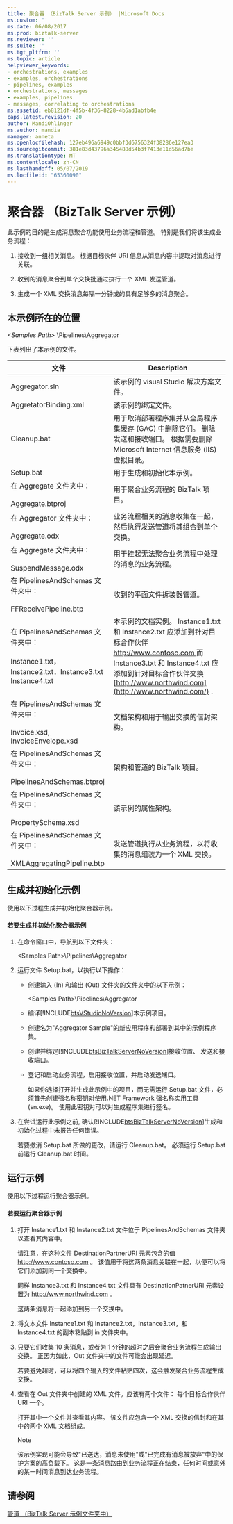 ```yaml
---
title: 聚合器 （BizTalk Server 示例） |Microsoft Docs
ms.custom: ''
ms.date: 06/08/2017
ms.prod: biztalk-server
ms.reviewer: ''
ms.suite: ''
ms.tgt_pltfrm: ''
ms.topic: article
helpviewer_keywords:
- orchestrations, examples
- examples, orchestrations
- pipelines, examples
- orchestrations, messages
- examples, pipelines
- messages, correlating to orchestrations
ms.assetid: eb8121df-4f5b-4f36-8228-4b5ad1abfb4e
caps.latest.revision: 20
author: MandiOhlinger
ms.author: mandia
manager: anneta
ms.openlocfilehash: 127eb496a6949c0bbf3d6756324f38286e127ea3
ms.sourcegitcommit: 381e83d43796a345488d54b3f7413e11d56ad7be
ms.translationtype: MT
ms.contentlocale: zh-CN
ms.lasthandoff: 05/07/2019
ms.locfileid: "65360090"
---
```

# <a name="aggregator-biztalk-server-sample"></a>聚合器 （BizTalk Server 示例）
此示例的目的是生成消息聚合功能使用业务流程和管道。 特别是我们将该生成业务流程：  
  
1.  接收到一组相关消息。 根据目标伙伴 URI 信息从消息内容中提取对消息进行关联。  
  
2.  收到的消息聚合到单个交换批通过执行一个 XML 发送管道。  
  
3.  生成一个 XML 交换消息每隔一分钟或的具有足够多的消息聚合。  
  
## <a name="where-to-find-this-sample"></a>本示例所在的位置  
 *\<Samples Path\>* \Pipelines\Aggregator  
  
 下表列出了本示例的文件。  
  
|文件|Description|  
|---------------|-----------------|  
|Aggregator.sln|该示例的 visual Studio 解决方案文件。|  
|AggretatorBinding.xml|该示例的绑定文件。|  
|Cleanup.bat|用于取消部署程序集并从全局程序集缓存 (GAC) 中删除它们。 删除发送和接收端口。 根据需要删除 Microsoft Internet 信息服务 (IIS) 虚拟目录。|  
|Setup.bat|用于生成和初始化本示例。|  
|在 Aggregate 文件夹中：<br /><br /> Aggregate.btproj|用于聚合业务流程的 BizTalk 项目。|  
|在 Aggregator 文件夹中：<br /><br /> Aggregate.odx|业务流程相关的消息收集在一起，然后执行发送管道将其组合到单个交换。|  
|在 Aggregate 文件夹中：<br /><br /> SuspendMessage.odx|用于挂起无法聚合业务流程中处理的消息的业务流程。|  
|在 PipelinesAndSchemas 文件夹中：<br /><br /> FFReceivePipeline.btp|收到的平面文件拆装器管道。|  
|在 PipelinesAndSchemas 文件夹中：<br /><br /> Instance1.txt，Instance2.txt，Instance3.txt Instance4.txt|本示例的文档实例。 Instance1.txt 和 Instance2.txt 应添加到针对目标合作伙伴 [ http://www.contoso.com ](http://www.contoso.com/) 而 Instance3.txt 和 Instance4.txt 应添加到针对目标合作伙伴交换 [http://www.northwind.com](http://www.northwind.com/) .|  
|在 PipelinesAndSchemas 文件夹中：<br /><br /> Invoice.xsd, InvoiceEnvelope.xsd|文档架构和用于输出交换的信封架构。|  
|在 PipelinesAndSchemas 文件夹中：<br /><br /> PipelinesAndSchemas.btproj|架构和管道的 BizTalk 项目。|  
|在 PipelinesAndSchemas 文件夹中：<br /><br /> PropertySchema.xsd|该示例的属性架构。|  
|在 PipelinesAndSchemas 文件夹中：<br /><br /> XMLAggregatingPipeline.btp|发送管道执行从业务流程，以将收集的消息组装为一个 XML 交换。|  
  
## <a name="building-and-initializing-the-sample"></a>生成并初始化示例  
 使用以下过程生成并初始化聚合器示例。  
  
#### <a name="to-build-and-initialize-the-aggregator-sample"></a>若要生成并初始化聚合器示例  
  
1. 在命令窗口中，导航到以下文件夹：  
  
    \<Samples Path\>\Pipelines\Aggregator  
  
2. 运行文件 Setup.bat，以执行以下操作：  
  
   - 创建输入 (In) 和输出 (Out) 文件夹的文件夹中的以下示例：  
  
      \<Samples Path\>\Pipelines\Aggregator  
  
   - 编译[!INCLUDE[btsVStudioNoVersion](../includes/btsvstudionoversion-md.md)]本示例项目。  
  
   - 创建名为"Aggregator Sample"的新应用程序和部署到其中的示例程序集。  
  
   - 创建并绑定[!INCLUDE[btsBizTalkServerNoVersion](../includes/btsbiztalkservernoversion-md.md)]接收位置、 发送和接收端口。  
  
   - 登记和启动业务流程，启用接收位置，并启动发送端口。  
  
      如果你选择打开并生成此示例中的项目，而无需运行 Setup.bat 文件，必须首先创建强名称密钥对使用.NET Framework 强名称实用工具 (sn.exe)。 使用此密钥对可以对生成程序集进行签名。  
  
3. 在尝试运行此示例之前, 确认[!INCLUDE[btsBizTalkServerNoVersion](../includes/btsbiztalkservernoversion-md.md)]生成和初始化过程中未报告任何错误。  
  
    若要撤消 Setup.bat 所做的更改，请运行 Cleanup.bat。 必须运行 Setup.bat 前运行 Cleanup.bat 时间。  
  
## <a name="running-the-sample"></a>运行示例  
 使用以下过程运行聚合器示例。  
  
#### <a name="to-run-the-aggregator-sample"></a>若要运行聚合器示例  
  
1.  打开 Instance1.txt 和 Instance2.txt 文件位于 PipelinesAndSchemas 文件夹以查看其内容中。  
  
     请注意，在这种文件 DestinationPartnerURI 元素包含的值 http://www.contoso.com 。 该值用于将这两条消息关联在一起，以便可以将它们添加到同一个交换中。  
  
     同样 Instance3.txt 和 Instance4.txt 文件具有 DestinationPatnerURI 元素设置为 http://www.northwind.com 。  
  
     这两条消息将一起添加到另一个交换中。  
  
2.  将文本文件 Instance1.txt 和 Instance2.txt，Instance3.txt，和 Instance4.txt 的副本粘贴到 in 文件夹中。  
  
3.  只要它们收集 10 条消息，或者为 1 分钟的超时之后会聚合业务流程生成输出交换。 正因为如此，Out 文件夹中的文件可能会出现延迟。  
  
     若要避免超时，可以将四个输入的文件粘贴四次，这会触发聚合业务流程生成交换。  
  
4.  查看在 Out 文件夹中创建的 XML 文件。应该有两个文件： 每个目标合作伙伴 URI 一个。  
  
     打开其中一个文件并查看其内容。 该文件应包含一个 XML 交换的信封和在其中的两个 XML 文档组成。  
  
    > [!NOTE]
    >  该示例实现可能会导致"已送达，消息未使用"或"已完成有消息被放弃"中的保护方案的高负载下。 这是一条消息路由到业务流程正在结束，任何时间或意外的某一时间消息到达业务流程。  
  
## <a name="see-also"></a>请参阅  
 [管道 （BizTalk Server 示例文件夹中）](../core/pipelines-biztalk-server-samples-folder.md)